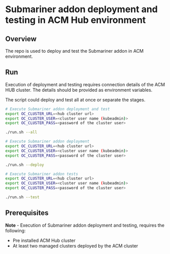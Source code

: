 # Submariner addon deployment and testing in ACM Hub environment

## Overview
The repo is used to deploy and test the Submariner addon in ACM environment.

## Run
Execution of deployment and testing requires connection details of the ACM HUB cluster.
The details should be provided as environment variables.

The script could deploy and test all at once or separate the stages.

```bash
# Execute Submariner addon deployment and test
export OC_CLUSTER_URL=<hub cluster url>
export OC_CLUSTER_USER=<cluster user name (kubeadmin)>
export OC_CLUSTER_PASS=<password of the cluster user>

./run.sh --all
```

```bash
# Execute Submariner addon deployment
export OC_CLUSTER_URL=<hub cluster url>
export OC_CLUSTER_USER=<cluster user name (kubeadmin)>
export OC_CLUSTER_PASS=<password of the cluster user>

./run.sh --deploy
```

```bash
# Execute Submariner addon tests
export OC_CLUSTER_URL=<hub cluster url>
export OC_CLUSTER_USER=<cluster user name (kubeadmin)>
export OC_CLUSTER_PASS=<password of the cluster user>

./run.sh --test
```

## Prerequisites
**Note** - Execution of Submariner addon deployment and testing, requires the following:
* Pre installed ACM Hub cluster
* At least two managed clusters deployed by the ACM cluster
